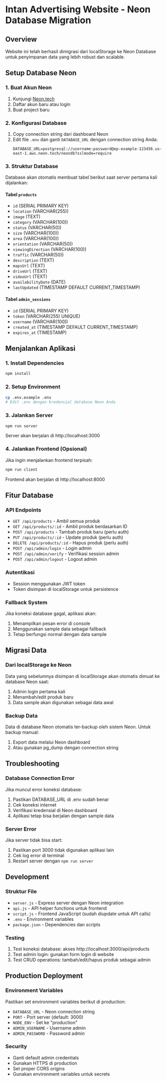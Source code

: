 # Intan Advertising Website - Neon Database Migration

## Overview
Website ini telah berhasil dimigrasi dari localStorage ke Neon Database untuk penyimpanan data yang lebih robust dan scalable.

## Setup Database Neon

### 1. Buat Akun Neon
1. Kunjungi [Neon.tech](https://neon.tech)
2. Daftar akun baru atau login
3. Buat project baru

### 2. Konfigurasi Database
1. Copy connection string dari dashboard Neon
2. Edit file `.env` dan ganti `DATABASE_URL` dengan connection string Anda:
   ```
   DATABASE_URL=postgresql://username:password@ep-example-123456.us-east-1.aws.neon.tech/neondb?sslmode=require
   ```

### 3. Struktur Database
Database akan otomatis membuat tabel berikut saat server pertama kali dijalankan:

#### Tabel `products`
- `id` (SERIAL PRIMARY KEY)
- `location` (VARCHAR(255))
- `image` (TEXT)
- `category` (VARCHAR(100))
- `status` (VARCHAR(50))
- `size` (VARCHAR(100))
- `area` (VARCHAR(100))
- `orientation` (VARCHAR(50))
- `viewingDirection` (VARCHAR(100))
- `traffic` (VARCHAR(50))
- `description` (TEXT)
- `mapsUrl` (TEXT)
- `driveUrl` (TEXT)
- `videoUrl` (TEXT)
- `availabilityDate` (DATE)
- `lastUpdated` (TIMESTAMP DEFAULT CURRENT_TIMESTAMP)

#### Tabel `admin_sessions`
- `id` (SERIAL PRIMARY KEY)
- `token` (VARCHAR(255) UNIQUE)
- `username` (VARCHAR(100))
- `created_at` (TIMESTAMP DEFAULT CURRENT_TIMESTAMP)
- `expires_at` (TIMESTAMP)

## Menjalankan Aplikasi

### 1. Install Dependencies
```bash
npm install
```

### 2. Setup Environment
```bash
cp .env.example .env
# Edit .env dengan kredensial database Neon Anda
```

### 3. Jalankan Server
```bash
npm run server
```
Server akan berjalan di http://localhost:3000

### 4. Jalankan Frontend (Opsional)
Jika ingin menjalankan frontend terpisah:
```bash
npm run client
```
Frontend akan berjalan di http://localhost:8000

## Fitur Database

### API Endpoints
- `GET /api/products` - Ambil semua produk
- `GET /api/products/:id` - Ambil produk berdasarkan ID
- `POST /api/products` - Tambah produk baru (perlu auth)
- `PUT /api/products/:id` - Update produk (perlu auth)
- `DELETE /api/products/:id` - Hapus produk (perlu auth)
- `POST /api/admin/login` - Login admin
- `POST /api/admin/verify` - Verifikasi session admin
- `POST /api/admin/logout` - Logout admin

### Autentikasi

- Session menggunakan JWT token
- Token disimpan di localStorage untuk persistence

### Fallback System
Jika koneksi database gagal, aplikasi akan:
1. Menampilkan pesan error di console
2. Menggunakan sample data sebagai fallback
3. Tetap berfungsi normal dengan data sample

## Migrasi Data

### Dari localStorage ke Neon
Data yang sebelumnya disimpan di localStorage akan otomatis dimuat ke database Neon saat:
1. Admin login pertama kali
2. Menambah/edit produk baru
3. Data sample akan digunakan sebagai data awal

### Backup Data
Data di database Neon otomatis ter-backup oleh sistem Neon. Untuk backup manual:
1. Export data melalui Neon dashboard
2. Atau gunakan pg_dump dengan connection string

## Troubleshooting

### Database Connection Error
Jika muncul error koneksi database:
1. Pastikan DATABASE_URL di .env sudah benar
2. Cek koneksi internet
3. Verifikasi kredensial di Neon dashboard
4. Aplikasi tetap bisa berjalan dengan sample data

### Server Error
Jika server tidak bisa start:
1. Pastikan port 3000 tidak digunakan aplikasi lain
2. Cek log error di terminal
3. Restart server dengan `npm run server`

## Development

### Struktur File
- `server.js` - Express server dengan Neon integration
- `api.js` - API helper functions untuk frontend
- `script.js` - Frontend JavaScript (sudah diupdate untuk API calls)
- `.env` - Environment variables
- `package.json` - Dependencies dan scripts

### Testing
1. Test koneksi database: akses http://localhost:3000/api/products
2. Test admin login: gunakan form login di website
3. Test CRUD operations: tambah/edit/hapus produk sebagai admin

## Production Deployment

### Environment Variables
Pastikan set environment variables berikut di production:
- `DATABASE_URL` - Neon connection string
- `PORT` - Port server (default: 3000)
- `NODE_ENV` - Set ke "production"
- `ADMIN_USERNAME` - Username admin
- `ADMIN_PASSWORD` - Password admin

### Security
- Ganti default admin credentials
- Gunakan HTTPS di production
- Set proper CORS origins
- Gunakan environment variables untuk secrets
